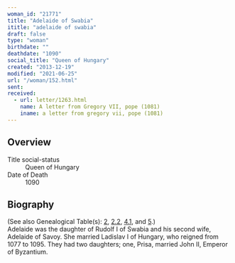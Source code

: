 ```yaml
---
woman_id: "21771"
title: "Adelaide of Swabia"
ititle: "adelaide of swabia"
draft: false
type: "woman"
birthdate: ""
deathdate: "1090"
social_title: "Queen of Hungary"
created: "2013-12-19"
modified: "2021-06-25"
url: "/woman/152.html"
sent:
received:
  - url: letter/1263.html
    name: A letter from Gregory VII, pope (1081)
    iname: a letter from gregory vii, pope (1081)
---
```

<h2 class="mt-4">Overview</h2><dt>Title social-status</dt><dd>Queen of Hungary</dd><dt>Date of Death</dt><dd>1090</dd><h2 class="mt-4">Biography</h2>(See also Genealogical Table(s): <a href="/content/genealogy-henry#n152">2</a>, <a href="/content/genealogy-mieszko#n152">2.2</a>, <a href="/content/genealogy-adelaide#n152">4.1</a>, and <a href="/content/genealogy-humbert#n152">5</a>.)<br>Adelaide was the daughter of Rudolf I of Swabia and his second wife, Adelaide of Savoy.   She married Ladislav I of Hungary, who reigned from 1077 to 1095.  They had two daughters; one, Prisa, married John II, Emperor of Byzantium.